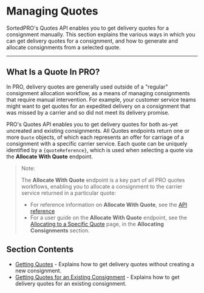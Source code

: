 # Managing Quotes

SortedPRO's Quotes API enables you to get delivery quotes for a consignment manually. This section explains the various ways in which you can get delivery quotes for a consignment, and how to generate and allocate consignments from a selected quote.

---

## What Is a Quote In PRO?

In PRO, delivery quotes are generally used outside of a "regular" consignment allocation workflow, as a means of managing consignments that require manual intervention. For example, your customer service teams might want to get quotes for an expedited delivery on a consignment that was missed by a carrier and so did not meet its delivery promise.

PRO's Quotes API enables you to get delivery quotes for both as-yet uncreated and existing consignments. All Quotes endpoints return one or more `Quote` objects, of which each represents an offer for carriage of a consignment with a specific carrier service. Each quote can be uniquely identified by a `{quoteReference}`, which is used when selecting a quote via the **Allocate With Quote** endpoint.

> <span class="note-header">Note:</span>
>
> The **Allocate With Quote** endpoint is a key part of all PRO quotes workflows, enabling you to allocate a consignment to the carrier service returned in a particular quote:
>
> * For reference information on **Allocate With Quote**, see the [API reference](https://docs.electioapp.com/#/api/AllocateWithQuote)
> * For a user guide on the **Allocate With Quote** endpoint, see the [Allocating to a Specific Quote](/pro/api/help/allocating_to_a_specific_quote.md) page, in the **Allocating Consignments** section.

## Section Contents

* [Getting Quotes](/pro/api/help/getting_quotes.md) - Explains how to get delivery quotes without creating a new consignment.
* [Getting Quotes for an Existing Consignment](/pro/api/help/getting_quotes_for_an_existing_consignment.md) - Explains how to get delivery quotes for an existing consignment.

<script src="../../scripts/requesttabs.js"></script>
<script src="../../scripts/responsetabs.js"></script>
<script src="../../scripts/copy.js"></script>